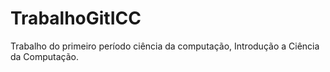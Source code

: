 # TrabalhoGitICC
Trabalho do primeiro período ciência da computação, Introdução a Ciência da Computação.
